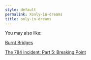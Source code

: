 ```yaml
---
style: default
permalink: Xonly-in-dreams
title: only-in-dreams
---
```

You may also like:

[Burnt Bridges](http://scp-wiki.net/burnt-bridges)

[The 784 Incident: Part 5: Breaking Point](http://scp-wiki.net/784incident5)
